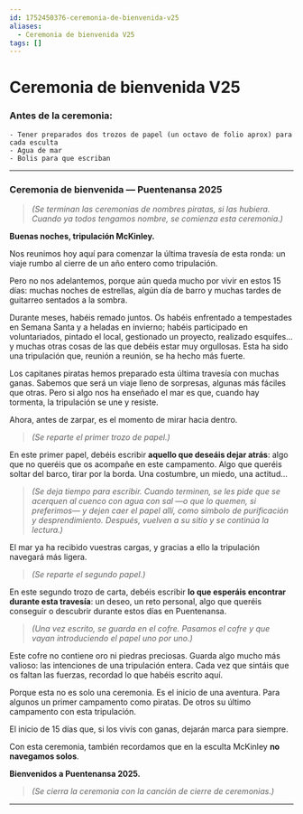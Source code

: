 ```yaml
---
id: 1752450376-ceremonia-de-bienvenida-v25
aliases:
  - Ceremonia de bienvenida V25
tags: []
---
```


# Ceremonia de bienvenida V25

### **Antes de la ceremonia:**
    - Tener preparados dos trozos de papel (un octavo de folio aprox) para cada esculta
    - Agua de mar 
    - Bolis para que escriban

---

### **Ceremonia de bienvenida — Puentenansa 2025**

> *(Se terminan las ceremonias de nombres piratas, si las hubiera. Cuando ya todos tengamos nombre, se comienza esta ceremonia.)*

**Buenas noches, tripulación McKinley.**

Nos reunimos hoy aquí para comenzar la última travesía de esta ronda: un viaje rumbo al cierre de un año entero como tripulación.

Pero no nos adelantemos, porque aún queda mucho por vivir en estos 15 días: muchas noches de estrellas, algún día de barro y muchas tardes de guitarreo sentados a la sombra.

Durante meses, habéis remado juntos. Os habéis enfrentado a tempestades en Semana Santa y a heladas en invierno; habéis participado en voluntariados, pintado el local, gestionado un proyecto, realizado esquifes… y muchas otras cosas de las que debéis estar muy orgullosas. Esta ha sido una tripulación que, reunión a reunión, se ha hecho más fuerte.

Los capitanes piratas hemos preparado esta última travesía con muchas ganas. Sabemos que será un viaje lleno de sorpresas, algunas más fáciles que otras. Pero si algo nos ha enseñado el mar es que, cuando hay tormenta, la tripulación se une y resiste.

Ahora, antes de zarpar, es el momento de mirar hacia dentro.

> *(Se reparte el primer trozo de papel.)*

En este primer papel, debéis escribir **aquello que deseáis dejar atrás**: algo que no queréis que os acompañe en este campamento. Algo que queréis soltar del barco, tirar por la borda. Una costumbre, un miedo, una actitud...

> *(Se deja tiempo para escribir. Cuando terminen, se les pide que se acerquen al cuenco con agua con sal —o que lo quemen, si preferimos— y dejen caer el papel allí, como símbolo de purificación y desprendimiento. Después, vuelven a su sitio y se continúa la lectura.)*

El mar ya ha recibido vuestras cargas, y gracias a ello la tripulación navegará más ligera.

> *(Se reparte el segundo papel.)*

En este segundo trozo de carta, debéis escribir **lo que esperáis encontrar durante esta travesía**: un deseo, un reto personal, algo que queréis conseguir o descubrir durante estos días en Puentenansa.

> *(Una vez escrito, se guarda en el cofre. Pasamos el cofre y que vayan introduciendo el papel uno por uno.)*

Este cofre no contiene oro ni piedras preciosas. Guarda algo mucho más valioso: las intenciones de una tripulación entera. Cada vez que sintáis que os faltan las fuerzas, recordad lo que habéis escrito aquí.

Porque esta no es solo una ceremonia.
Es el inicio de una aventura.
Para algunos un primer campamento como piratas.
De otros su último campamento con esta tripulación.

El inicio de 15 días que, si los vivís con ganas, dejarán marca para siempre.

Con esta ceremonia, también recordamos que en la esculta McKinley **no navegamos solos**.

**Bienvenidos a Puentenansa 2025.**

> *(Se cierra la ceremonia con la canción de cierre de ceremonias.)*

***

